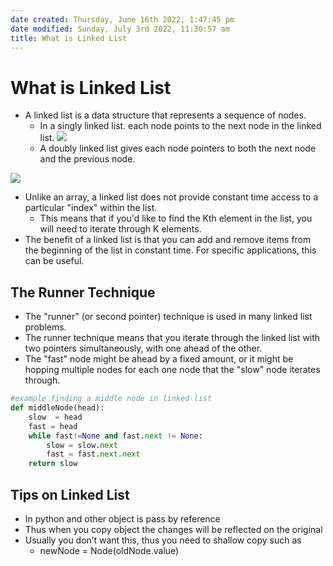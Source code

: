```yaml
---
date created: Thursday, June 16th 2022, 1:47:45 pm
date modified: Sunday, July 3rd 2022, 11:30:57 am
title: What is Linked List
---
```


# What is Linked List

* A linked list is a data structure that represents a sequence of nodes.
	* In a singly linked list. each node points to the next node in the linked list.
	![](https://media.geeksforgeeks.org/wp-content/cdn-uploads/20200922124319/Singly-Linked-List1.png)
	* A doubly linked list gives each node pointers to both the next node and the previous node.

![](https://media.geeksforgeeks.org/wp-content/cdn-uploads/20200922124412/Doubly-Linked-List.png)

* Unlike an array, a linked list does not provide constant time access to a particular "index" within the list.
	* This means that if you'd like to find the Kth element in the list, you will need to iterate through K elements.
* The benefit of a linked list is that you can add and remove items from the beginning of the list in constant time. For specific applications, this can be useful.

## The Runner Technique

- The "runner" (or second pointer) technique is used in many linked list problems.
- The runner technique means that you iterate through the linked list with two pointers simultaneously, with one ahead of the other.
- The "fast" node might be ahead by a fixed amount, or it might be hopping multiple nodes for each one node that the "slow" node iterates through.

```python
#example finding a middle node in linked-list
def middleNode(head):
	slow  = head
    fast = head
    while fast!=None and fast.next != None:
        slow = slow.next
        fast = fast.next.next
    return slow
```

## Tips on Linked List

  * In python and other object is pass by reference
  * Thus when you copy object the changes will be reflected on the original
  * Usually you don’t want this, thus you need to shallow copy such as
	  * newNode = Node(oldNode.value)
